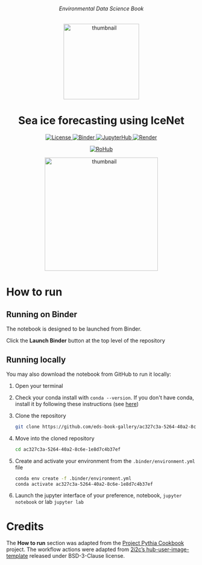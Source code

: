 <div align="center">
    <h6>Environmental Data Science Book</h6>
</div>

<p align="center">
<img src="https://github.com/alan-turing-institute/environmental-ds-book/blob/master/book/figures/logo/logo.png?raw=True" alt="thumbnail" width="200"/>
</p>

<div align="center">
    <h1>Sea ice forecasting using IceNet</h1>
</div>

<p align="center">
    <a href="https://github.com/eds-book-gallery/ac327c3a-5264-40a2-8c6e-1e8d7c4b37ef/blob/main/LICENSE">
        <img alt="License" src="https://img.shields.io/badge/License-MIT-yellow.svg">
    </a>
    <a href="https://notebooks.gesis.org/binder/v2/gh/eds-book-gallery/ac327c3a-5264-40a2-8c6e-1e8d7c4b37ef/main?labpath=ac327c3a-5264-40a2-8c6e-1e8d7c4b37ef.ipynb">
        <img alt="Binder" src="https://mybinder.org/badge_logo.svg">
    </a>
    <a href="https://us-central1-b.gcp.pangeo.io/hub/user-redirect/git-pull?repo=https%3A%2F%2Fgithub.com%2Feds-book-gallery%2Fac327c3a-5264-40a2-8c6e-1e8d7c4b37ef.git&urlpath=tree%2Fac327c3a-5264-40a2-8c6e-1e8d7c4b37ef.git%2Fac327c3a-5264-40a2-8c6e-1e8d7c4b37ef.ipynb&branch=main">
        <img alt="JupyterHub" src="https://img.shields.io/static/v1.svg?logo=Jupyter&label=PangeoJupyterHub&message=2i2c&color=orange">
    </a>
    <a href="https://github.com/eds-book-gallery/ac327c3a-5264-40a2-8c6e-1e8d7c4b37ef/actions/workflows/render.yaml">
        <img alt="Render" src="https://github.com/eds-book-gallery/ac327c3a-5264-40a2-8c6e-1e8d7c4b37ef/actions/workflows/render.yaml/badge.svg">
    </a>
    <br/>
</p>

<p align="center">
    <a href="https://w3id.org/ro-id/ac327c3a-5264-40a2-8c6e-1e8d7c4b37ef">
        <img alt="RoHub" src="https://img.shields.io/badge/RoHub-FAIR_Executable_Research_Object-2ea44f?logo=Open+Access&logoColor=blue">
    </a>
</p>

<p align="center">
<img src="https://user-images.githubusercontent.com/13321552/222992432-ce985964-a191-481a-b830-1438c77c8461.png?raw=True" alt="thumbnail" width="300"/>
</p>

# How to run

## Running on Binder
The notebook is designed to be launched from Binder. 

Click the **Launch Binder** button at the top level of the repository

## Running locally
You may also download the notebook from GitHub to run it locally:
1. Open your terminal

2. Check your conda install with `conda --version`. If you don't have conda, install it by following these instructions (see [here](https://docs.conda.io/en/latest/miniconda.html))

3. Clone the repository
    ```bash
    git clone https://github.com/eds-book-gallery/ac327c3a-5264-40a2-8c6e-1e8d7c4b37ef.git
    ```

4. Move into the cloned repository
    ```bash
    cd ac327c3a-5264-40a2-8c6e-1e8d7c4b37ef
    ```

5. Create and activate your environment from the `.binder/environment.yml` file
    ```bash
    conda env create -f .binder/environment.yml
    conda activate ac327c3a-5264-40a2-8c6e-1e8d7c4b37ef
    ```  

6. Launch the jupyter interface of your preference, notebook, `jupyter notebook` or lab `jupyter lab`

# Credits
The **How to run** section was adapted from the [Project Pythia Cookbook](https://cookbooks.projectpythia.org/) project.
The workflow actions were adapted from [2i2c’s hub-user-image-template](https://github.com/2i2c-org/hub-user-image-template) released under BSD-3-Clause license.